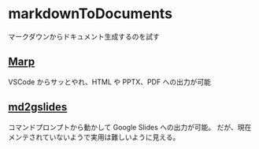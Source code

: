 # markdownToDocuments
マークダウンからドキュメント生成するのを試す

## [Marp](./marp_trial/README.md)

VSCode からサッとやれ、HTML や PPTX、PDF への出力が可能

## [md2gslides](./md2googleslides/README.md)

コマンドプロンプトから動かして Google Slides への出力が可能。
だが、現在メンテされていないようで実用は難しいように見える。